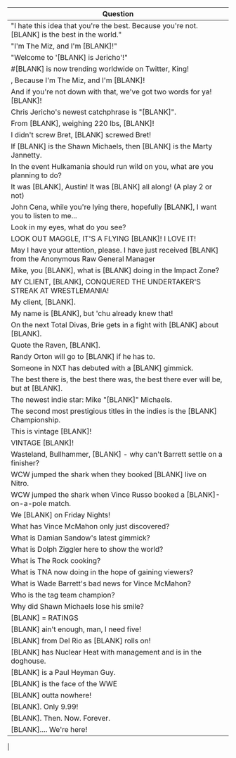 Question |
--- |
"I hate this idea that you're the best. Because you're not. [BLANK] is the best in the world." |
"I'm The Miz, and I'm [BLANK]!" |
"Welcome to '[BLANK] is Jericho'!" |
#[BLANK] is now trending worldwide on Twitter, King! |
, Because I'm The Miz, and I'm [BLANK]! |
And if you're not down with that, we've got two words for ya! [BLANK]! |
Chris Jericho's newest catchphrase is "[BLANK]". |
From [BLANK], weighing 220 lbs, [BLANK]! |
I didn't screw Bret, [BLANK] screwed Bret! |
If [BLANK] is the Shawn Michaels, then [BLANK] is the Marty Jannetty. |
In the event Hulkamania should run wild on you, what are you planning to do? |
It was [BLANK], Austin! It was [BLANK] all along! (A play 2 or not) |
John Cena, while you're lying there, hopefully [BLANK], I want you to listen to me... |
Look in my eyes, what do you see? |
LOOK OUT MAGGLE, IT'S A FLYING [BLANK]! I LOVE IT! |
May I have your attention, please. I have just received [BLANK] from the Anonymous Raw General Manager |
Mike, you [BLANK], what is [BLANK] doing in the Impact Zone? |
MY CLIENT, [BLANK], CONQUERED THE UNDERTAKER'S STREAK AT WRESTLEMANIA! |
My client, [BLANK]. |
My name is [BLANK], but 'chu already knew that! |
On the next Total Divas, Brie gets in a fight with [BLANK] about [BLANK]. |
Quote the Raven, [BLANK]. |
Randy Orton will go to [BLANK] if he has to. |
Someone in NXT has debuted with a [BLANK] gimmick. |
The best there is, the best there was, the best there ever will be, but at [BLANK]. |
The newest indie star: Mike "[BLANK]" Michaels. |
The second most prestigious titles in the indies is the [BLANK] Championship. |
This is vintage [BLANK]! |
VINTAGE [BLANK]! |
Wasteland, Bullhammer, [BLANK] - why can't Barrett settle on a finisher? |
WCW jumped the shark when they booked [BLANK] live on Nitro. |
WCW jumped the shark when Vince Russo booked a [BLANK]-on-a-pole match. |
We [BLANK] on Friday Nights! |
What has Vince McMahon only just discovered? |
What is Damian Sandow's latest gimmick? |
What is Dolph Ziggler here to show the world? |
What is The Rock cooking? |
What is TNA now doing in the hope of gaining viewers? |
What is Wade Barrett's bad news for Vince McMahon? |
Who is the tag team champion? |
Why did Shawn Michaels lose his smile? |
[BLANK] = RATINGS |
[BLANK] ain't enough, man, I need five! |
[BLANK] from Del Rio as [BLANK] rolls on! |
[BLANK] has Nuclear Heat with management and is in the doghouse. |
[BLANK] is a Paul Heyman Guy. |
[BLANK] is the face of the WWE |
[BLANK] outta nowhere! |
[BLANK]. Only 9.99! |
[BLANK]. Then. Now. Forever. |
[BLANK].... We're here! |
 |
